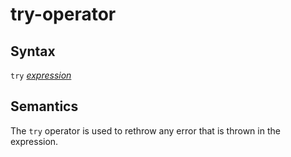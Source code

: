 # try-operator

## Syntax

`try` [_expression_](expression.md)

## Semantics
The `try` operator is used to rethrow any error that is thrown in the expression.

